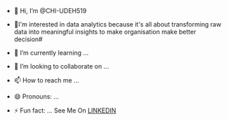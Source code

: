 - 👋 Hi, I’m @CHI-UDEH519
- 👀I'm interested in data analytics because it's all about transforming raw data into meaningful insights to make organisation make better decision#

- 🌱 I’m currently learning ...
- 💞️ I’m looking to collaborate on ...
- 📫 How to reach me ...
- 😄 Pronouns: ...
- ⚡ Fun fact: ...
See Me On [LINKEDIN](https://www.linkedin.com/in/chinenye-juliet-udeh-62a301217?utm_source=share&utm_campaign=share_via&utm_content=profile&utm_medium=android_app) 


